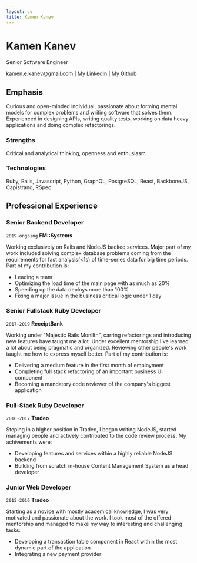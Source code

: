 ```yaml
---
layout: cv
title: Kamen Kanev
---
```

# Kamen Kanev
Senior Software Engineer

<div id="webaddress">
<a href="kamen.e.kanev@gmail.com">kamen.e.kanev@gmail.com</a>
| <a href="https://www.linkedin.com/in/kamen-kanev-97889b116/">My LinkedIn</a>
| <a href="https://github.com/kanevk"> My Github </a>
</div>


## Emphasis
Curious and open-minded individual, passionate about forming mental models for complex problems and writing software that solves them. Experienced in designing APIs, writing quality tests, working on data heavy applications and doing complex refactorings.

### Strengths
Critical and analytical thinking, openness and enthusiasm

### Technologies

Ruby, Rails, Javascript, Python, GraphQL, PostgreSQL, React, BackboneJS, Capistrano, RSpec

## Professional Experience

### Senior Backend Developer

`2019-ongoing`
__FM::Systems__

Working exclusively on Rails and NodeJS backed services. Major part of my work included solving complex database problems coming from the requirements for fast analysis(<1s) of time-series data for big time periods. Part of my contribution is:  
  
- Leading a team
- Optimizing the load time of the main page with as much as 20%
- Speeding up the data deploys more than 100%
- Fixing a major issue in the business critical logic under 1 day

### Senior Fullstack Ruby Developer

`2017-2019`
__ReceiptBank__

Working under "Majestic Rails Monilth", carring refactorings and introducing new features have taught me a lot. Under excellent mentorship I've learned a lot about being pragmatic and organized. Reviewing other people's work taught me how to express myself better. Part of my contribution is:  
  
  - Delivering a medium feature in the first month of employment
  - Completing full stack refactoring of an important business UI component
  - Becoming a mandatory code reviewer of the company's biggest application

### Full-Stack Ruby Developer

`2016-2017`
__Tradeo__

Steping in a higher position in Tradeo, I began writing NodeJS, started managing people and actively contributed to the code review process. My achivements were:  
  
 - Developing features and services within a highly reliable NodeJS backend
 - Building from scratch in-house Content Management System as a head developer

### Junior Web Developer

`2015-2016`
__Tradeo__

Starting as a novice with mostly academical knowledge, I was very motivated and passionate about the work. I took most of the offered mentorship and managed to make my way to interesting and challenging tasks:  

 - Developing a transaction table component in React within the most dynamic part of the application
 - Integrating a new payment provider


<!-- ### Footer

Last updated: January 2020 -->


